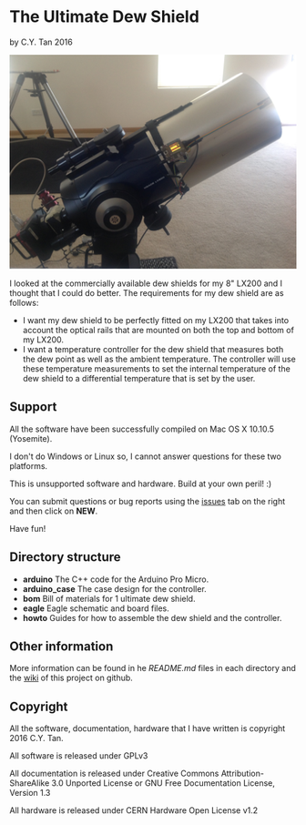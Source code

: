 # The Ultimate Dew Shield

by C.Y. Tan 2016

![Ultimate Dew Shield](https://github.com/cytan299/ultimate_dew_shield/blob/master/wiki_pics/IMG_2454.jpg)

I looked at the commercially available dew shields for my 8" LX200 and
I thought that I could do better. The requirements for my dew shield
are as follows:

* I want my dew shield to be perfectly fitted on my LX200 that takes
  into account the optical rails that are mounted on both the top and
  bottom of my LX200.
* I want a temperature controller for the dew shield that
measures both the dew point as well as the ambient temperature. The
controller will use these temperature measurements to set the
internal temperature of the dew shield to a differential temperature
that is set by the user.


## Support

All the software have been successfully compiled on Mac OS X 10.10.5
(Yosemite).

I don't do Windows or Linux so, I cannot answer questions for these
two platforms.

This is unsupported software and hardware. Build at your own peril! :)

You can submit questions or bug reports using the
[issues](https://github.com/cytan299/ultimate_dew_shield/issues) tab on
the right and then click on **NEW**.

Have fun!

## Directory structure

* **arduino** The C++ code for the Arduino Pro Micro.
* **arduino_case** The case design for the controller.
* **bom** Bill of materials for 1 ultimate dew shield. 
* **eagle** Eagle schematic and board files.
* **howto** Guides for how to assemble the dew shield and the
controller.

## Other information

More information can be found in he *README.md* files in each
directory and the [wiki](https://github.com/cytan299/ultimate_dew_shield/wiki/The-Ulimate-Dew-Shield) of this project on github.

## Copyright
All the software, documentation, hardware that I have written is
copyright 2016 C.Y. Tan.

All software is released under GPLv3

All documentation is released under Creative Commons
Attribution-ShareAlike 3.0 Unported License or GNU Free
Documentation License, Version 1.3

All hardware is released under CERN Hardware Open License v1.2



